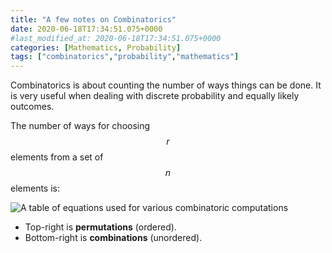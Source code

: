 ```yaml
---
title: "A few notes on Combinatorics"
date: 2020-06-18T17:34:51.075+0000
#last_modified_at: 2020-06-18T17:34:51.075+0000
categories: [Mathematics, Probability]
tags: ["combinatorics","probability","mathematics"]
---
```


<!-- https://www.mathjax.org/ -->
<script src="https://polyfill.io/v3/polyfill.min.js?features=es6"></script>
<script id="MathJax-script" async src="https://cdn.jsdelivr.net/npm/mathjax@3/es5/tex-mml-chtml.js"></script>


Combinatorics is about counting the number of ways things can be done. It is very useful when dealing with discrete
probability and equally likely outcomes.

The number of ways for choosing $$r$$ elements from a set of $$n$$ elements is:

![A table of equations used for various combinatoric computations](/assets/img/_posts/2020-06-18-A_few_notes_on_Combinatoricscombinatorics_table.png)

- Top-right is **permutations** (ordered).
- Bottom-right is **combinations** (unordered).
